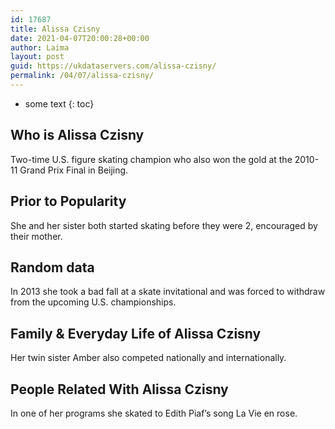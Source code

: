 ```yaml
---
id: 17687
title: Alissa Czisny
date: 2021-04-07T20:00:28+00:00
author: Laima
layout: post
guid: https://ukdataservers.com/alissa-czisny/
permalink: /04/07/alissa-czisny/
---
```


* some text
{: toc}


## Who is Alissa Czisny
                  
                  
                  
Two-time U.S. figure skating champion who also won the gold at the 2010-11 Grand Prix Final in Beijing.
                  
              
            
              
            
                
                
                
## Prior to Popularity
                  
                  
                  
She and her sister both started skating before they were 2, encouraged by their mother.
                  
              
            
              
            
                
                
                
## Random data
                  
                  
                  
In 2013 she took a bad fall at a skate invitational and was forced to withdraw from the upcoming U.S. championships.
                  
              
            
              
            
                
                
                
## Family & Everyday Life of Alissa Czisny
                  
                  
                  
Her twin sister Amber also competed nationally and internationally.
                  
              
            
              
            
                
                
                
## People Related With Alissa Czisny
                  
                  
                  
In one of her programs she skated to Edith Piaf&#8217;s song La Vie en rose.
                  
              
            
              
            
                
              
            
              
              
            
            
              
            
          
          
          